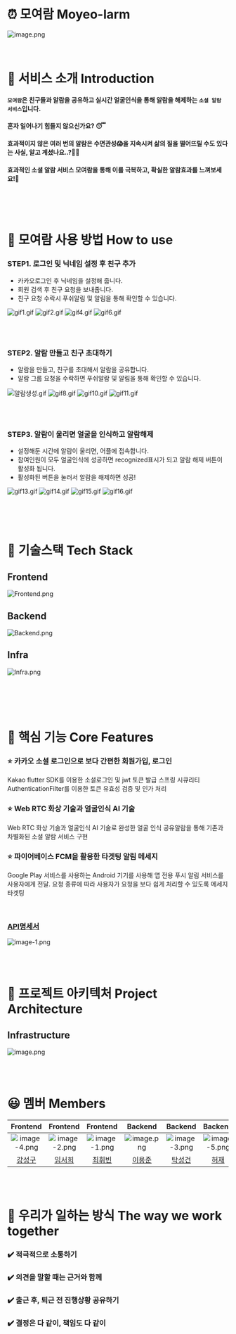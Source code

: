 # ⏰ 모여람 Moyeo-larm
![image.png](./image.png)

<br>

# 🔎 서비스 소개 Introduction
#### `모여람`은 친구들과 알람을 공유하고 실시간 얼굴인식을 통해 알람을 해제하는 `소셜 알람 서비스`입니다.
#### 혼자 일어나기 힘들지 않으신가요? 😴
#### 효과적이지 않은 여러 번의 알람은 수면관성😱을 지속시켜 삶의 질을 떨어뜨릴 수도 있다는 사실, 알고 계셨나요..?🙈🙊
#### 효과적인 소셜 알람 서비스 모여람을 통해 이를 극복하고, 확실한 알람효과를 느껴보세요!👊

<br><br><br>


# 📝 모여람 사용 방법 How to use

### STEP1. 로그인 및 닉네임 설정 후 친구 추가
- 카카오로그인 후 닉네임을 설정해 줍니다.
- 회원 검색 후 친구 요청을 보내줍니다.
- 친구 요청 수락시 푸쉬알림 및 알림을 통해 확인할 수 있습니다.

![gif1.gif](./gif1.gif) 
![gif2.gif](./gif2.gif)
![gif4.gif](./gif4.gif)
![gif6.gif](./gif6.gif)

<br><br>

### STEP2. 알람 만들고 친구 초대하기
- 알람을 만들고, 친구를 초대해서 알람을 공유합니다.
- 알람 그룹 요청을 수락하면 푸쉬알람 및 알림을 통해 확인할 수 있습니다.

![알람생성.gif](./알람생성.gif)
![gif8.gif](./gif8.gif)
![gif10.gif](./gif10.gif)
![gif11.gif](./gif11.gif)

<br><br>

### STEP3. 알람이 울리면 얼굴을 인식하고 알람해제
- 설정해둔 시간에 알람이 울리면, 어플에 접속합니다.
- 참여인원이 모두 얼굴인식에 성공하면 recognized표시가 되고 알람 해제 버튼이 활성화 됩니다.
- 활성화된 버튼을 눌러서 알람을 해제하면 성공!

![gif13.gif](./gif13.gif)
![gif14.gif](./gif14.gif)
![gif15.gif](./gif15.gif)
![gif16.gif](./gif16.gif)


<br><br><br>


# 🔧 기술스택 Tech Stack
## Frontend
![Frontend.png](./docs/images/Frontend.png)
<br>

## Backend
![Backend.png](./docs/images/Backend.png)
<br>

## Infra
![Infra.png](./docs/images/Infra.png)

<br>


<br><br>

# 📌 핵심 기능 Core Features

### ⭐ 카카오 소셜 로그인으로 보다 간편한 회원가입, 로그인
Kakao flutter SDK를 이용한 소셜로그인 및 jwt 토큰 발급
스프링 시큐리티 AuthenticationFilter를 이용한 토큰 유효성 검증 및 인가 처리 

### ⭐ Web RTC 화상 기술과 얼굴인식 AI 기술
Web RTC 화상 기술과 얼굴인식 AI 기술로 완성한 얼굴 인식 공유알람을 통해 기존과 차별화된 소셜 알람 서비스 구현 

### ⭐ 파이어베이스 FCM을 활용한 타겟팅 알림 메세지
Google Play 서비스를 사용하는 Android 기기를 사용해 앱 전용 푸시 알림 서비스를 사용자에게 전달. 요청 종류에 따라 사용자가 요청을 보다 쉽게 처리할 수 있도록 메세지 타겟팅

<br>

### [API명세서](https://www.notion.so/API-0623a137b9754447ad10bac192d0091e?p=03b2862d655d4bc3966c76619f6d1612&pm=s)
 ![image-1.png](./image-1.png)
 
 <br><br>
# 📏 프로젝트 아키텍처 Project Architecture

## Infrastructure
![image.png](./docs/images/infrastructure.png)

<br><br>

# 😃 멤버 Members

|Frontend|Frontend|Frontend|Backend|Backend|Backend|
|:---------:|:-------:|:---------:|:------:|:-----:|:------:|
|![image-4.png](./docs/images/강성구.png)|![image-2.png](./docs/images/임서희.png)|![image-1.png](./docs/images/최휘빈.png)|![image.png](./docs/images/이용준.png)|![image-3.png](./docs/images/탁성건.png)|![image-5.png](./docs/images/허재.png)|
|[강성구](https://github.com/L1m3Kun)|[임서희](https://github.com/seooh99)|[최휘빈](https://github.com/hwibinissuccess)|[이용준](링크)|[탁성건](https://github.com/profornnan)|[허재](https://github.com/hhhhjjj11)|



<br><br>
# 👫 우리가 일하는 방식 The way we work together
### ✔️ 적극적으로 소통하기
### ✔️ 의견을 말할 때는 근거와 함께
### ✔️ 출근 후, 퇴근 전 진행상황 공유하기
### ✔️ 결정은 다 같이, 책임도 다 같이

